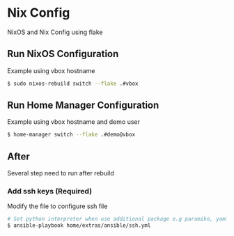 # Nix Config

NixOS and Nix Config using flake

## Run NixOS Configuration

Example using vbox hostname

```sh
$ sudo nixos-rebuild switch --flake .#vbox
```

## Run Home Manager Configuration

Example using vbox hostname and demo user

```sh
$ home-manager switch --flake .#demo@vbox
```

## After

Several step need to run after rebuild

### Add ssh keys (Required)

Modify the file to configure ssh file

```sh
# Set python interpreter when use additional package e.g paramiko, yaml
$ ansible-playbook home/extras/ansible/ssh.yml
```
